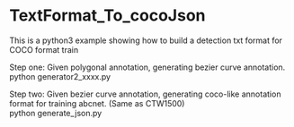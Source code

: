 # TextFormat_To_cocoJson

This is a python3 example showing how to build a detection txt format for COCO format train  

Step one: Given polygonal annotation, generating bezier curve annotation.  
    python generator2_xxxx.py

Step two: Given bezier curve annotation, generating coco-like annotation format for training abcnet. (Same as CTW1500)  
    python generate_json.py


